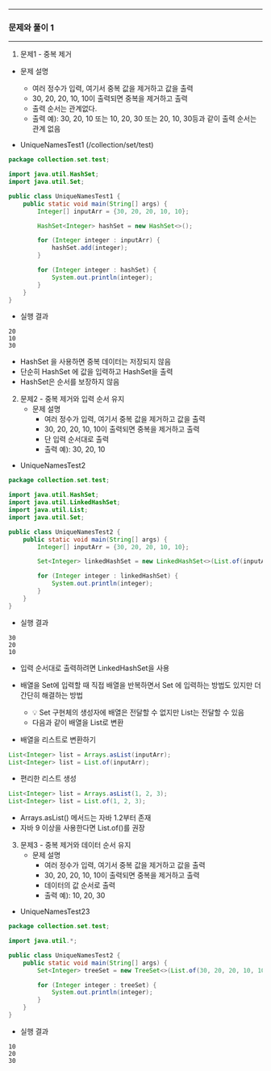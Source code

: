 -----
### 문제와 풀이 1
-----
1. 문제1 - 중복 제거
  - 문제 설명
    + 여러 정수가 입력, 여기서 중복 값을 제거하고 값을 출력
    + 30, 20, 20, 10, 10이 출력되면 중복을 제거하고 출력
    + 출력 순서는 관계없다.
    + 출력 예): 30, 20, 10 또는 10, 20, 30 또는 20, 10, 30등과 같이 출력 순서는 관계 없음

  - UniqueNamesTest1 (/collection/set/test)
```java
package collection.set.test;

import java.util.HashSet;
import java.util.Set;

public class UniqueNamesTest1 {
    public static void main(String[] args) {
        Integer[] inputArr = {30, 20, 20, 10, 10};

        HashSet<Integer> hashSet = new HashSet<>();

        for (Integer integer : inputArr) {
            hashSet.add(integer);
        }

        for (Integer integer : hashSet) {
            System.out.println(integer);
        }
    }
}
```
  - 실행 결과
```
20
10
30
```

  - HashSet 을 사용하면 중복 데이터는 저장되지 않음
  - 단순히 HashSet 에 값을 입력하고 HashSet을 출력  
  - HashSet은 순서를 보장하지 않음

2. 문제2 - 중복 제거와 입력 순서 유지
   - 문제 설명
     + 여러 정수가 입력, 여기서 중복 값을 제거하고 값을 출력
     + 30, 20, 20, 10, 10이 출력되면 중복을 제거하고 출력
     + 단 입력 순서대로 출력
     + 출력 예): 30, 20, 10
- UniqueNamesTest2
```java
package collection.set.test;

import java.util.HashSet;
import java.util.LinkedHashSet;
import java.util.List;
import java.util.Set;

public class UniqueNamesTest2 {
    public static void main(String[] args) {
        Integer[] inputArr = {30, 20, 20, 10, 10};

        Set<Integer> linkedHashSet = new LinkedHashSet<>(List.of(inputArr));

        for (Integer integer : linkedHashSet) {
            System.out.println(integer);
        }
    }
}
```

  - 실행 결과
```
30
20
10
```

  - 입력 순서대로 출력하려면 LinkedHashSet을 사용
  - 배열을 Set에 입력할 때 직접 배열을 반복하면서 Set 에 입력하는 방법도 있지만 더 간단히 해결하는 방법
    + 💡 Set 구현체의 생성자에 배열은 전달할 수 없지만 List는 전달할 수 있음
    + 다음과 같이 배열을 List로 변환

  - 배열을 리스트로 변환하기
```java
List<Integer> list = Arrays.asList(inputArr);
List<Integer> list = List.of(inputArr);
```

  - 편리한 리스트 생성
```java
List<Integer> list = Arrays.asList(1, 2, 3);
List<Integer> list = List.of(1, 2, 3);
```

  - Arrays.asList() 메서드는 자바 1.2부터 존재
  - 자바 9 이상을 사용한다면 List.of()를 권장
    
3. 문제3 - 중복 제거와 데이터 순서 유지
   - 문제 설명
     + 여러 정수가 입력, 여기서 중복 값을 제거하고 값을 출력
     + 30, 20, 20, 10, 10이 출력되면 중복을 제거하고 출력
     + 데이터의 값 순서로 출력
     + 출력 예): 10, 20, 30
- UniqueNamesTest23
```java
package collection.set.test;

import java.util.*;

public class UniqueNamesTest2 {
    public static void main(String[] args) {
        Set<Integer> treeSet = new TreeSet<>(List.of(30, 20, 20, 10, 10));

        for (Integer integer : treeSet) {
            System.out.println(integer);
        }
    }
}
```

  - 실행 결과
```
10
20
30
```
